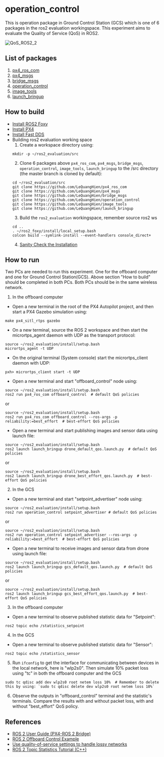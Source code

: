 # operation_control
This is operation package in Ground Control Station (GCS) which is one of 6 packages in the ros2 evaluation workingspace. This experiment aims to evaluate the Quality of Service (QoS) in ROS2.

![QoS_ROS2_2](https://user-images.githubusercontent.com/9337121/121939049-d635f100-cd4c-11eb-8839-25632bb8f8c3.png)


## List of packages
1. [px4_ros_com](https://github.com/LeQuangHien/px4_ros_com)
2. [px4_msgs](https://github.com/LeQuangHien/px4_msgs)
3. [bridge_msgs](https://github.com/LeQuangHien/bridge_msgs)
4. [operation_control](https://github.com/LeQuangHien/operation_control)
5. [image_tools](https://github.com/LeQuangHien/image_tools)
6. [launch_bringup](https://github.com/LeQuangHien/launch_bringup)

## How to build
- [Install ROS2 Foxy](https://docs.ros.org/en/foxy/Installation/Ubuntu-Development-Setup.html)
- [Install PX4](https://docs.px4.io/master/en/dev_setup/dev_env_linux_ubuntu.html)
- [Install Fast DDS](https://docs.px4.io/master/en/dev_setup/fast-dds-installation.html)
- Building ros2 evaluation working space
  1. Create a workspace directory using:
  ```
  mkdir -p ~/ros2_evaluation/src
  ```
  2. Clone 6 packages above `px4_ros_com`, `px4_msgs`, `bridge_msgs`, `operation_control`, `image_tools`, `launch_bringup` to the /src directory (the master branch is cloned by default):
  ```
  cd ~/ros2_evaluation/src
  git clone https://github.com/LeQuangHien/px4_ros_com
  git clone https://github.com/LeQuangHien/px4_msgs
  git clone https://github.com/LeQuangHien/bridge_msgs
  git clone https://github.com/LeQuangHien/operation_control
  git clone https://github.com/LeQuangHien/image_tools
  git clone https://github.com/LeQuangHien/launch_bringup
  ```
  3. Build the `ros2_evaluation` workingspace, remember source ros2 ws 
  ```
  cd ..
  . ~/ros2_foxy/install/local_setup.bash
  colcon build --symlink-install --event-handlers console_direct+
  ```
  4. [Sanity Check the Installation](https://docs.px4.io/master/en/ros/ros2_comm.html#sanity-check-the-installation)
   
## How to run
Two PCs are needed to run this experiment. One for the offboard computer and one for Ground Control Station(GCS). Above section "How to build" should be completed in both PCs. Both PCs should be in the same wireless network.

1. In the offboard computer
  - Open a new terminal in the root of the PX4 Autopilot project, and then start a PX4 Gazebo simulation using:
  ```
  make px4_sitl_rtps gazebo
  ```
  - On a new terminal, source the ROS 2 workspace and then start the micrortps_agent daemon with UDP as the transport protocol:
  ```
  source ~/ros2_evaluation/install/setup.bash
  micrortps_agent -t UDP
  ```
  - On the original terminal (System console) start the micrortps_client daemon with UDP:
  ```
  pxh> micrortps_client start -t UDP
  ```
  - Open a new terminal and start "offboard_control" node using:
  ```
  source ~/ros2_evaluation/install/setup.bash
  ros2 run px4_ros_com offboard_control  # default QoS policies
  ```
  or
  ```
  source ~/ros2_evaluation/install/setup.bash
  ros2 run px4_ros_com offboard_control --ros-args -p reliability:=best_effort  # best-effort QoS policies
  ```
  - Open a new terminal and start publishing images and sensor data using launch file:
  ```
  source ~/ros2_evaluation/install/setup.bash
  ros2 launch launch_bringup drone_default_qos.launch.py  # default QoS policies
  ```
  or
  ```
  source ~/ros2_evaluation/install/setup.bash
  ros2 launch launch_bringup drone_best_effort_qos.launch.py  # best-effort QoS policies
  ```
2. In the GCS
  - Open a new terminal and start "setpoint_advertiser" node using:
  ```
  source ~/ros2_evaluation/install/setup.bash
  ros2 run operation_control setpoint_advertiser # default QoS policies
  ```
  or
  ```
  source ~/ros2_evaluation/install/setup.bash
  ros2 run operation_control setpoint_advertiser --ros-args -p reliability:=best_effort  # best-effort QoS policies
  ```
  - Open a new terminal to receive images and sensor data from drone using launch file:
  ```
  source ~/ros2_evaluation/install/setup.bash
  ros2 launch launch_bringup gcs_default_qos.launch.py  # default QoS policies
  ```
  or
  ```
  source ~/ros2_evaluation/install/setup.bash
  ros2 launch launch_bringup gcs_best_effort_qos.launch.py  # best-effort QoS policies
  ```
3. In the offboard computer
  - Open a new terminal to observe published statistic data for "Setpoint":
  ```
  ros2 topic echo /statistics_setpoint
  ```
4. In the GCS
  - Open a new terminal to observe published statistic data for "Sensor":
  ```
  ros2 topic echo /statistics_sensor
  ```
5. Run `ifconfig` to get the interface for communicating between devices in the local network, here is "wlp2s0". Then simulate 10% packet loss using "tc" in both the offboard computer and the GCS
  ```
  sudo tc qdisc add dev wlp2s0 root netem loss 10%  # Remember to delete this by using: `sudo tc qdisc delete dev wlp2s0 root netem loss 10%`
  ```
6. Observe the outputs in "offboard_control" terminal and the statistic's terminals. Compare the results with and without packet loss, with and without "best_effort" QoS policy.


## References
- [ROS 2 User Guide (PX4-ROS 2 Bridge)](https://docs.px4.io/master/en/ros/ros2_comm.html)
- [ROS 2 Offboard Control Example](https://docs.px4.io/master/en/ros/ros2_offboard_control.html)
- [Use quality-of-service settings to handle lossy networks](https://docs.ros.org/en/foxy/Tutorials/Quality-of-Service.html)
- [ROS 2 Topic Statistics Tutorial (C++)](https://docs.ros.org/en/foxy/Tutorials/Topics/Topic-Statistics-Tutorial.html)
